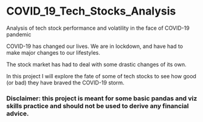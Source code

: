 # COVID_19_Tech_Stocks_Analysis
Analysis of tech stock performance and volatility in the face of COVID-19 pandemic

COVID-19 has changed our lives. 
We are in lockdown, and have had to make major changes to our lifestyles. 
<p> The stock market has had to deal with some drastic changes of its own. 


In this project I will explore the fate of some of tech stocks to see how good (or bad) they have braved the COVID-19 storm.

### Disclaimer: this project is meant for some basic pandas and viz skills practice and should not be used to derive any financial advice.

